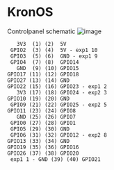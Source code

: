 # KronOS


Controlpanel schematic
![image](https://user-images.githubusercontent.com/101195373/213676072-0f77928e-b04e-41bc-a653-855acdb3036a.png)


       3V3  (1) (2)  5V       
     GPIO2  (3) (4)  5V - exp1 10
     GPIO3  (5) (6)  GND - exp1 9
     GPIO4  (7) (8)  GPIO14
       GND  (9) (10) GPIO15
    GPIO17 (11) (12) GPIO18
    GPIO27 (13) (14) GND   
    GPIO22 (15) (16) GPIO23 - exp1 2
       3V3 (17) (18) GPIO24 - exp2 3 
    GPIO10 (19) (20) GND   
     GPIO9 (21) (22) GPIO25 - exp2 5
    GPIO11 (23) (24) GPIO8 
       GND (25) (26) GPIO7 
     GPIO0 (27) (28) GPIO1 
     GPIO5 (29) (30) GND   
     GPIO6 (31) (32) GPIO12 - exp2 8
    GPIO13 (33) (34) GND   
    GPIO19 (35) (36) GPIO16
    GPIO26 (37) (38) GPIO20
     exp1 1 - GND (39) (40) GPIO21
